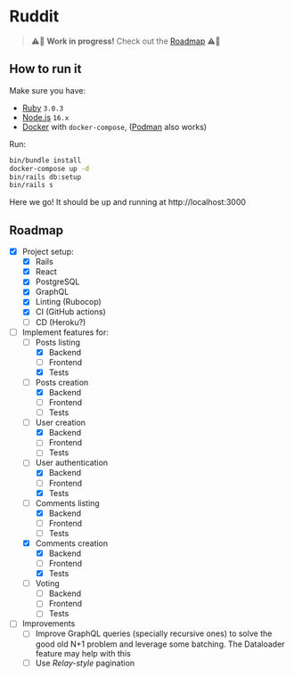 # Ruddit

> ⚠️🚧 **Work in progress!** Check out the [Roadmap](#Roadmap) ⚠️🚧

## How to run it

Make sure you have:

- [Ruby](https://www.ruby-lang.org/) `3.0.3`
- [Node.js](https://nodejs.org/en/) `16.x`
- [Docker](https://get.docker.com/) with `docker-compose`, ([Podman](https://podman.io/) also works)

Run:

```bash
bin/bundle install
docker-compose up -d
bin/rails db:setup
bin/rails s
```

Here we go! It should be up and running at http://localhost:3000

## Roadmap

- [x] Project setup:
  - [x] Rails
  - [x] React
  - [x] PostgreSQL
  - [x] GraphQL
  - [x] Linting (Rubocop)
  - [x] CI (GitHub actions)
  - [ ] CD (Heroku?)
- [ ] Implement features for:
  - [ ] Posts listing
    - [x] Backend
    - [ ] Frontend
    - [x] Tests
  - [ ] Posts creation
    - [x] Backend
    - [ ] Frontend
    - [ ] Tests
  - [ ] User creation
    - [x] Backend
    - [ ] Frontend
    - [ ] Tests
  - [ ] User authentication
    - [x] Backend
    - [ ] Frontend
    - [x] Tests
  - [ ] Comments listing
    - [x] Backend
    - [ ] Frontend
    - [ ] Tests
  - [x] Comments creation
    - [x] Backend
    - [ ] Frontend
    - [x] Tests
  - [ ] Voting
    - [ ] Backend
    - [ ] Frontend
    - [ ] Tests
- [ ] Improvements
  - [ ] Improve GraphQL queries (specially recursive ones) to solve the good old N+1 problem
        and leverage some batching. The Dataloader feature may help with this
  - [ ] Use _Relay-style_ pagination
